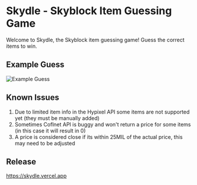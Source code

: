 # Skydle - Skyblock Item Guessing Game

Welcome to Skydle, the Skyblock item guessing game! Guess the correct items to win.

## Example Guess

![Example Guess](/public/guessExample.png)

## Known Issues

1. Due to limited item info in the Hypixel API some items are not supported yet (they must be manually added)
2. Sometimes Coflnet API is buggy and won't return a price for some items (in this case it will result in 0)
3. A price is considered close if its within 25MIL of the actual price, this may need to be adjusted

## Release

https://skydle.vercel.app

